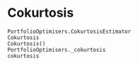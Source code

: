 # Cokurtosis

```@docs
PortfolioOptimisers.CokurtosisEstimator
Cokurtosis
Cokurtosis()
PortfolioOptimisers._cokurtosis
cokurtosis
```
